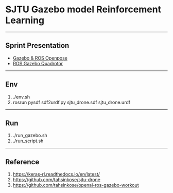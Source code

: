 # SJTU Gazebo model Reinforcement Learning 

---
## Sprint Presentation
- [Gazebo & ROS Openpose](./Gazebo%20and%20ROS%20presentation.pdf)
- [ROS Gazebo Quadrotor](./ROS_Gazebo_Quadrotor_simulator.pdf)
---
## Env
1. ./env.sh
2. rosrun pysdf sdf2urdf.py sjtu_drone.sdf sjtu_drone.urdf
------
## Run
1. ./run_gazebo.sh
2. ./run_script.sh
---
## Reference
1. https://keras-rl.readthedocs.io/en/latest/
2. https://github.com/tahsinkose/sjtu-drone
3. https://github.com/tahsinkose/openai-ros-gazebo-workout
